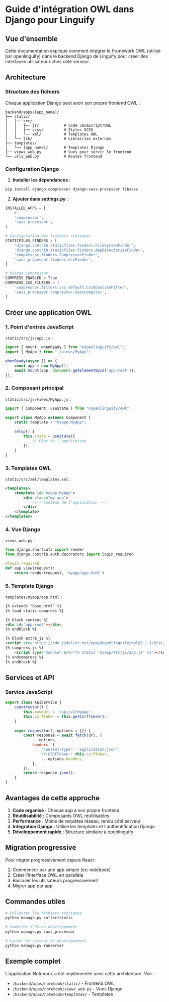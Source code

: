 # Guide d'intégration OWL dans Django pour Linguify

## Vue d'ensemble

Cette documentation explique comment intégrer le framework OWL (utilisé par openlinguify) dans le backend Django de Linguify pour créer des interfaces utilisateur riches côté serveur.

## Architecture

### Structure des fichiers

Chaque application Django peut avoir son propre frontend OWL :

```
backend/apps/[app_name]/
├── static/
│   ├── src/
│   │   ├── js/           # Code JavaScript/OWL
│   │   ├── scss/         # Styles SCSS
│   │   └── xml/          # Templates OWL
│   └── lib/              # Librairies externes
├── templates/
│   └── [app_name]/       # Templates Django
├── views_web.py          # Vues pour servir le frontend
└── urls_web.py           # Routes frontend
```

### Configuration Django

1. **Installer les dépendances** :
```bash
pip install django-compressor django-sass-processor libsass
```

2. **Ajouter dans settings.py** :
```python
INSTALLED_APPS = [
    # ...
    'compressor',
    'sass_processor',
]

# Configuration des fichiers statiques
STATICFILES_FINDERS = [
    'django.contrib.staticfiles.finders.FileSystemFinder',
    'django.contrib.staticfiles.finders.AppDirectoriesFinder',
    'compressor.finders.CompressorFinder',
    'sass_processor.finders.CssFinder',
]

# Django Compressor
COMPRESS_ENABLED = True
COMPRESS_CSS_FILTERS = [
    'compressor.filters.css_default.CssAbsoluteFilter',
    'sass_processor.compressor.SassCompiler',
]
```

## Créer une application OWL

### 1. Point d'entrée JavaScript

`static/src/js/app.js` :
```javascript
import { mount, whenReady } from "@openlinguify/owl";
import { MyApp } from "./views/MyApp";

whenReady(async () => {
    const app = new MyApp();
    await mount(app, document.getElementById('app-root'));
});
```

### 2. Composant principal

`static/src/js/views/MyApp.js` :
```javascript
import { Component, useState } from "@openlinguify/owl";

export class MyApp extends Component {
    static template = "myapp.MyApp";
    
    setup() {
        this.state = useState({
            // État de l'application
        });
    }
}
```

### 3. Templates OWL

`static/src/xml/templates.xml` :
```xml
<templates>
    <template id="myapp.MyApp">
        <div class="my-app">
            <!-- Contenu de l'application -->
        </div>
    </template>
</templates>
```

### 4. Vue Django

`views_web.py` :
```python
from django.shortcuts import render
from django.contrib.auth.decorators import login_required

@login_required
def app_view(request):
    return render(request, 'myapp/app.html')
```

### 5. Template Django

`templates/myapp/app.html` :
```html
{% extends "base.html" %}
{% load static compress %}

{% block content %}
<div id="app-root"></div>
{% endblock %}

{% block extra_js %}
<script src="https://cdn.jsdelivr.net/npm/@openlinguify/owl@2.1.1/dist/owl.iife.js"></script>
{% compress js %}
    <script type="module" src="{% static 'myapp/src/js/app.js' %}"></script>
{% endcompress %}
{% endblock %}
```

## Services et API

### Service JavaScript

```javascript
export class ApiService {
    constructor() {
        this.baseUrl = '/api/v1/myapp';
        this.csrfToken = this.getCsrfToken();
    }
    
    async request(url, options = {}) {
        const response = await fetch(url, {
            ...options,
            headers: {
                'Content-Type': 'application/json',
                'X-CSRFToken': this.csrfToken,
                ...options.headers,
            },
        });
        return response.json();
    }
}
```

## Avantages de cette approche

1. **Code organisé** : Chaque app a son propre frontend
2. **Réutilisabilité** : Composants OWL réutilisables
3. **Performance** : Moins de requêtes réseau, rendu côté serveur
4. **Intégration Django** : Utilise les templates et l'authentification Django
5. **Développement rapide** : Structure similaire à openlinguify

## Migration progressive

Pour migrer progressivement depuis React :

1. Commencer par une app simple (ex: notebook)
2. Créer l'interface OWL en parallèle
3. Basculer les utilisateurs progressivement
4. Migrer app par app

## Commandes utiles

```bash
# Collecter les fichiers statiques
python manage.py collectstatic

# Compiler SCSS en développement
python manage.py sass_processor

# Lancer le serveur de développement
python manage.py runserver
```

## Exemple complet

L'application Notebook a été implémentée avec cette architecture. Voir :
- `/backend/apps/notebook/static/` - Frontend OWL
- `/backend/apps/notebook/views_web.py` - Vues Django
- `/backend/apps/notebook/templates/` - Templates